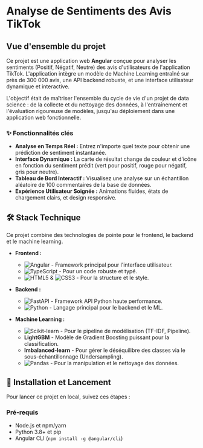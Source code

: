 # Analyse de Sentiments des Avis TikTok 

## Vue d'ensemble du projet

Ce projet est une application web **Angular** conçue pour analyser les sentiments (Positif, Négatif, Neutre) des avis d'utilisateurs de l'application TikTok. L'application intègre un modèle de Machine Learning entraîné sur près de 300 000 avis, une API backend robuste, et une interface utilisateur dynamique et interactive.

L'objectif était de maîtriser l'ensemble du cycle de vie d'un projet de data science : de la collecte et du nettoyage des données, à l'entraînement et l'évaluation rigoureuse de modèles, jusqu'au déploiement dans une application web fonctionnelle.

### ✨ Fonctionnalités clés

*   **Analyse en Temps Réel :** Entrez n'importe quel texte pour obtenir une prédiction de sentiment instantanée.
*   **Interface Dynamique :** La carte de résultat change de couleur et d'icône en fonction du sentiment prédit (vert pour positif, rouge pour négatif, gris pour neutre).
*   **Tableau de Bord Interactif :** Visualisez une analyse sur un échantillon aléatoire de 100 commentaires de la base de données.
*   **Expérience Utilisateur Soignée :** Animations fluides, états de chargement clairs, et design responsive.

## 🛠️ Stack Technique

Ce projet combine des technologies de pointe pour le frontend, le backend et le machine learning.

*   **Frontend :**
    *   ![Angular](https://img.shields.io/badge/Angular-DD0031?style=for-the-badge&logo=angular&logoColor=white) - Framework principal pour l'interface utilisateur.
    *   ![TypeScript](https://img.shields.io/badge/TypeScript-3178C6?style=for-the-badge&logo=typescript&logoColor=white) - Pour un code robuste et typé.
    *   ![HTML5](https://img.shields.io/badge/HTML5-E34F26?style=for-the-badge&logo=html5&logoColor=white) & ![CSS3](https://img.shields.io/badge/CSS3-1572B6?style=for-the-badge&logo=css3&logoColor=white) - Pour la structure et le style.

*   **Backend :**
    *   ![FastAPI](https://img.shields.io/badge/FastAPI-005571?style=for-the-badge&logo=fastapi) - Framework API Python haute performance.
    *   ![Python](https://img.shields.io/badge/Python-3776AB?style=for-the-badge&logo=python&logoColor=white) - Langage principal pour le backend et le ML.

*   **Machine Learning :**
    *   ![Scikit-learn](https://img.shields.io/badge/scikit--learn-F7931E?style=for-the-badge&logo=scikit-learn&logoColor=white) - Pour le pipeline de modélisation (TF-IDF, Pipeline).
    *   **LightGBM** - Modèle de Gradient Boosting puissant pour la classification.
    *   **Imbalanced-learn** - Pour gérer le déséquilibre des classes via le sous-échantillonnage (Undersampling).
    *   ![Pandas](https://img.shields.io/badge/Pandas-150458?style=for-the-badge&logo=pandas&logoColor=white) - Pour la manipulation et le nettoyage des données.

## 🚀 Installation et Lancement

Pour lancer ce projet en local, suivez ces étapes :

### Pré-requis

*   Node.js et npm/yarn
*   Python 3.8+ et pip
*   Angular CLI (`npm install -g @angular/cli`)

